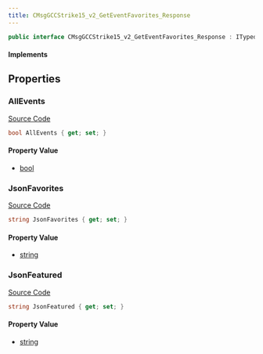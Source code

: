 ```yaml
---
title: CMsgGCCStrike15_v2_GetEventFavorites_Response
---
```


```csharp
public interface CMsgGCCStrike15_v2_GetEventFavorites_Response : ITypedProtobuf<CMsgGCCStrike15_v2_GetEventFavorites_Response>, INativeHandle
```

#### Implements

## Properties

### AllEvents

[Source Code](https://github.com/swiftly-solution/swiftlys2/blob/main/managed/src/SwiftlyS2.Generated/Protobufs/Interfaces/CMsgGCCStrike15_v2_GetEventFavorites_Response.cs#L13)

```csharp
bool AllEvents { get; set; }
```

#### Property Value

- [bool](https://learn.microsoft.com/dotnet/api/system.boolean)

### JsonFavorites

[Source Code](https://github.com/swiftly-solution/swiftlys2/blob/main/managed/src/SwiftlyS2.Generated/Protobufs/Interfaces/CMsgGCCStrike15_v2_GetEventFavorites_Response.cs#L16)

```csharp
string JsonFavorites { get; set; }
```

#### Property Value

- [string](https://learn.microsoft.com/dotnet/api/system.string)

### JsonFeatured

[Source Code](https://github.com/swiftly-solution/swiftlys2/blob/main/managed/src/SwiftlyS2.Generated/Protobufs/Interfaces/CMsgGCCStrike15_v2_GetEventFavorites_Response.cs#L19)

```csharp
string JsonFeatured { get; set; }
```

#### Property Value

- [string](https://learn.microsoft.com/dotnet/api/system.string)

